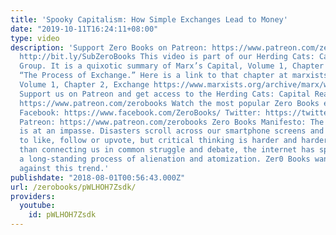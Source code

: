```yaml
---
title: 'Spooky Capitalism: How Simple Exchanges Lead to Money'
date: "2019-10-11T16:24:11+08:00"
type: video
description: 'Support Zero Books on Patreon: https://www.patreon.com/zerobooks Subscribe:
  http://bit.ly/SubZeroBooks This video is part of our Herding Cats: Capital Reading
  Group. It is a quixotic summary of Marx’s Capital, Volume 1, Chapter 2 entitled
  “The Process of Exchange.” Here is a link to that chapter at marxists.org: Capital
  Volume 1, Chapter 2, Exchange https://www.marxists.org/archive/marx/works/1867-c1/ch02.htm
  Support us on Patreon and get access to the Herding Cats: Capital Reading Group
  https://www.patreon.com/zerobooks Watch the most popular Zero Books episodes: http://bit.ly/2KbC2hF
  Facebook: https://www.facebook.com/ZeroBooks/ Twitter: https://twitter.com/zer0books
  Patreon: https://www.patreon.com/zerobooks Zero Books Manifesto: The modern world
  is at an impasse. Disasters scroll across our smartphone screens and we’re invited
  to like, follow or upvote, but critical thinking is harder and harder to find. Rather
  than connecting us in common struggle and debate, the internet has sped up and deepened
  a long-standing process of alienation and atomization. Zer0 Books wants to work
  against this trend.'
publishdate: "2018-08-01T00:56:43.000Z"
url: /zerobooks/pWLHOH7Zsdk/
providers:
  youtube:
    id: pWLHOH7Zsdk
---
```

